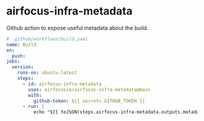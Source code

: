 # airfocus-infra-metadata

Github action to expose useful metadata about the build.

```yaml
# .github/workflows/build.yaml
name: Build
on:
  push:
jobs:
  version:
    runs-on: ubuntu-latest
    steps:
      - id: airfocus-infra-metadata
        uses: airfocusio/airfocus-infra-metadata@main
        with:
          github-token: ${{ secrets.GITHUB_TOKEN }}
      - run: |
          echo "${{ toJSON(steps.airfocus-infra-metadata.outputs.metadata) }}
```
